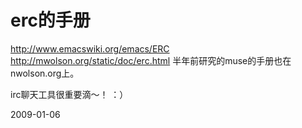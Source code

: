 # erc的手册

http://www.emacswiki.org/emacs/ERC
http://mwolson.org/static/doc/erc.html
半年前研究的muse的手册也在nwolson.org上。

irc聊天工具很重要滴～！ ：）

2009-01-06